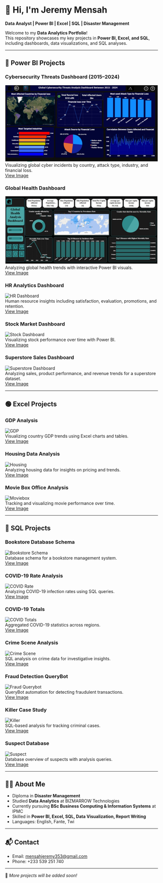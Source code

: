# 👋 Hi, I'm Jeremy Mensah

**Data Analyst | Power BI | Excel | SQL | Disaster Management**  

Welcome to my **Data Analytics Portfolio**!  
This repository showcases my key projects in **Power BI, Excel, and SQL**, including dashboards, data visualizations, and SQL analyses.  

---

## 🔴 Power BI Projects

### Cybersecurity Threats Dashboard (2015–2024)
![Cybersecurity Dashboard](https://github.com/Jeremy-Mensah1/Jeremy-Mensah1/blob/main/cybersecurity_dashboard.jpg?raw=true)  
Visualizing global cyber incidents by country, attack type, industry, and financial loss.  
[View Image](https://github.com/Jeremy-Mensah1/Jeremy-Mensah1/blob/main/cybersecurity_dashboard.jpg?raw=true)

### Global Health Dashboard
![Global Health Dashboard](https://github.com/Jeremy-Mensah1/Jeremy-Mensah1/blob/5ef0e7852585b05d5c9b24f612cf0730260cabd1/global_health_dashboard.jpg?raw=true)  
Analyzing global health trends with interactive Power BI visuals.  
[View Image](https://github.com/Jeremy-Mensah1/Jeremy-Mensah1/blob/5ef0e7852585b05d5c9b24f612cf0730260cabd1/global_health_dashboard.jpg?raw=true)

### HR Analytics Dashboard
![HR Dashboard](Power_BI_project/hr__dashboard.jpg)  
Human resource insights including satisfaction, evaluation, promotions, and retention.  
[View Image](Power_BI_project/hr__dashboard.jpg)

### Stock Market Dashboard
![Stock Dashboard](Power_BI_project/stock.jpg)  
Visualizing stock performance over time with Power BI.  
[View Image](Power_BI_project/stock.jpg)

### Superstore Sales Dashboard
![Superstore Dashboard](Power_BI_project/superstore.jpg)  
Analyzing sales, product performance, and revenue trends for a superstore dataset.  
[View Image](Power_BI_project/superstore.jpg)

---

## 🟢 Excel Projects

### GDP Analysis
![GDP](Excel_project/GDP.png)  
Visualizing country GDP trends using Excel charts and tables.  
[View Image](Excel_project/GDP.png)

### Housing Data Analysis
![Housing](Excel_project/housing.jpg)  
Analyzing housing data for insights on pricing and trends.  
[View Image](Excel_project/housing.jpg)

### Movie Box Office Analysis
![Moviebox](Excel_project/moviebox.jpg)  
Tracking and visualizing movie performance over time.  
[View Image](Excel_project/moviebox.jpg)

---

## 🔵 SQL Projects

### Bookstore Database Schema
![Bookstore Schema](SQL_project/bookstore__schema.png)  
Database schema for a bookstore management system.  
[View Image](SQL_project/bookstore__schema.png)

### COVID-19 Rate Analysis
![COVID Rate](SQL_project/covid__rate.png)  
Analyzing COVID-19 infection rates using SQL queries.  
[View Image](SQL_project/covid__rate.png)

### COVID-19 Totals
![COVID Totals](SQL_project/covid__totals.png)  
Aggregated COVID-19 statistics across regions.  
[View Image](SQL_project/covid__totals.png)

### Crime Scene Analysis
![Crime Scene](SQL_project/crime__sin.png)  
SQL analysis on crime data for investigative insights.  
[View Image](SQL_project/crime__sin.png)

### Fraud Detection QueryBot
![Fraud Querybot](SQL_project/fraud__querybot.png)  
QueryBot automation for detecting fraudulent transactions.  
[View Image](SQL_project/fraud__querybot.png)

### Killer Case Study
![Killer](SQL_project/killer.png)  
SQL-based analysis for tracking criminal cases.  
[View Image](SQL_project/killer.png)

### Suspect Database
![Suspect](SQL_project/suspect.png)  
Database overview of suspects with analysis queries.  
[View Image](SQL_project/suspect.png)

---

## 🧑‍💻 About Me

- Diploma in **Disaster Management**  
- Studied **Data Analytics** at BIZMARROW Technologies  
- Currently pursuing **BSc Business Computing & Information Systems** at IPMC  
- Skilled in **Power BI, Excel, SQL, Data Visualization, Report Writing**  
- Languages: English, Fante, Twi  

---

## 📬 Contact

- Email: [mensahjeremy353@gmail.com](mailto:mensahjeremy353@gmail.com)  
- Phone: +233 539 251 740  

---

📌 *More projects will be added soon!*



